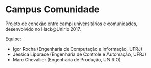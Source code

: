 # Campus Comunidade
Projeto de conexão entre campi universitários e comunidades, desenvolvido no Hack@Unirio 2017.

Equipe: 
  - Igor Rocha (Engenharia de Computação e Informação, UFRJ)
  - Jéssica Liporace (Engenharia de Controle e Automação, UFRJ)
  - Marc Chevallier (Engenharia de Produção, UNIRIO)
